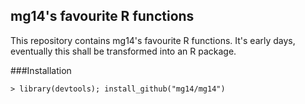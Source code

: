 mg14's favourite R functions
----


This repository contains mg14's favourite R functions. It's early days, eventually this shall be transformed into an R package.


###Installation

	> library(devtools); install_github("mg14/mg14")
